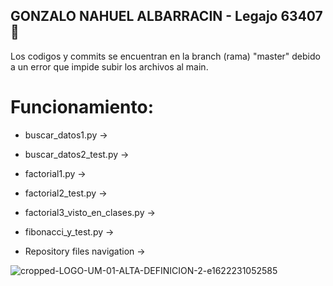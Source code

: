 ## GONZALO NAHUEL ALBARRACIN - Legajo 63407 :orangutan:

Los codigos y commits se encuentran en la branch (rama) "master" debido a un error que impide subir los archivos al main.

# Funcionamiento:

+ buscar_datos1.py -> 

+ buscar_datos2_test.py ->

+ factorial1.py ->

+ factorial2_test.py ->

+ factorial3_visto_en_clases.py ->

+ fibonacci_y_test.py -> 

+ Repository files navigation ->

![cropped-LOGO-UM-01-ALTA-DEFINICION-2-e1622231052585](https://github.com/um-computacion-tm/recursion-y-kwargs-GALBARRACIN/assets/114586053/19f48123-7902-4037-8604-f4ea71ac8929)
